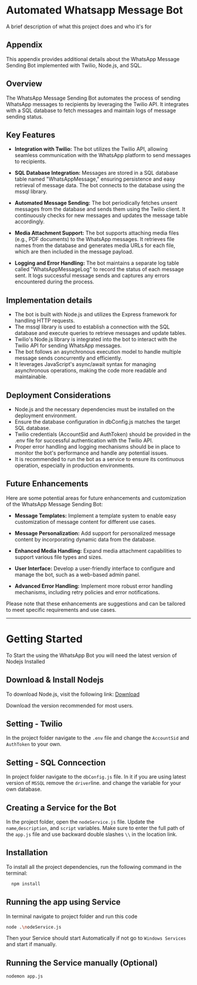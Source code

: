 
# Automated Whatsapp Message Bot

A brief description of what this project does and who it's for 


## Appendix

This appendix provides additional details about the WhatsApp Message Sending Bot implemented with Twilio, Node.js, and SQL.

## Overview
The WhatsApp Message Sending Bot automates the process of sending WhatsApp messages to recipients by leveraging the Twilio API. It integrates with a SQL database to fetch messages and maintain logs of message sending status.

## Key Features
- **Integration with Twilio:** The bot utilizes the Twilio API, allowing seamless communication with the WhatsApp platform to send messages to recipients.

- **SQL Database Integration:** Messages are stored in a SQL database table named "WhatsAppMessage," ensuring persistence and easy retrieval of message data. The bot connects to the database using the mssql library.

- **Automated Message Sending:** The bot periodically fetches unsent messages from the database and sends them using the Twilio client. It continuously checks for new messages and updates the message table accordingly.

- **Media Attachment Support:** The bot supports attaching media files (e.g., PDF documents) to the WhatsApp messages. It retrieves file names from the database and generates media URLs for each file, which are then included in the message payload.

- **Logging and Error Handling:** The bot maintains a separate log table called "WhatsAppMessageLog" to record the status of each message sent. It logs successful message sends and captures any errors encountered during the process.


## Implementation details

- The bot is built with Node.js and utilizes the Express framework for handling HTTP requests.
- The mssql library is used to establish a connection with the SQL database and execute queries to retrieve messages and update tables.
- Twilio's Node.js library is integrated into the bot to interact with the Twilio API for sending WhatsApp messages.
- The bot follows an asynchronous execution model to handle multiple message sends concurrently and efficiently.
- It leverages JavaScript's async/await syntax for managing asynchronous operations, making the code more readable and maintainable.

## Deployment Considerations
- Node.js and the necessary dependencies must be installed on the deployment environment.
- Ensure the database configuration in dbConfig.js matches the target SQL database.
- Twilio credentials (AccountSid and AuthToken) should be provided in the .env file for successful authentication with the Twilio API.
- Proper error handling and logging mechanisms should be in place to monitor the bot's performance and handle any potential issues.
- It is recommended to run the bot as a service to ensure its continuous operation, especially in production environments.

## Future Enhancements
Here are some potential areas for future enhancements and customization of the WhatsApp Message Sending Bot:

- **Message Templates:** Implement a template system to enable easy customization of message content for different use cases.

- **Message Personalization:** Add support for personalized message content by incorporating dynamic data from the database.

- **Enhanced Media Handling:** Expand media attachment capabilities to support various file types and sizes.

- **User Interface:** Develop a user-friendly interface to configure and manage the bot, such as a web-based admin panel.

- **Advanced Error Handling:** Implement more robust error handling mechanisms, including retry policies and error notifications.

Please note that these enhancements are suggestions and can be tailored to meet specific requirements and use cases.


___


# Getting Started 

To Start the using the WhatsApp Bot you will need the latest version of Nodejs Installed

## Download & Install Nodejs
To download Node.js, visit the following link: [Download](https://nodejs.org/en)

Download the version recommended for most users.

## Setting - Twilio

In the project folder navigate to the `.env` file and change the `AccountSid` and `AuthToken` to your own.

## Setting - SQL Conncection

In project folder navigate to the `dbConfig.js` file. In it if you are using latest version of `MSSQL` remove the `driver`line. and change the variable for your own database.


## Creating a Service for the Bot

In the project folder, open the `nodeService.js` file. Update the `name`,`description`, and `script` variables. Make sure to enter the full path of the `app.js` file and use backward double slashes `\\` in the location link.


## Installation

To install all the project dependencies, run the following command in the terminal:

```bash
  npm install
```


## Running the app using Service

In terminal navigate to project folder and run this code

``` bash
node .\nodeService.js  

```
Then your Service should start Automatically if not go to `Windows Services` and start if manually.

## Running the Service manually (Optional)


``` bash
nodemon app.js 

```